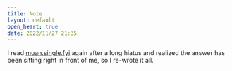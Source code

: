 ```yaml
---
title: Note
layout: default
open_heart: true
date: 2022/11/27 21:35
---
```


I read [muan.single.fyi](https://muan.single.fyi/) again after a long hiatus and realized the answer has been sitting right in front of me, so I re-wrote it all.
